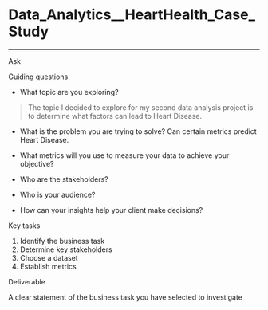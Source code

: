 # Data_Analytics__HeartHealth_Case_Study

---
Ask

Guiding questions

* What topic are you exploring?
> The topic I decided to explore for my second data analysis project is to determine what factors can lead to Heart Disease.

* What is the problem you are trying to solve?
Can certain metrics predict Heart Disease.

* What metrics will you use to measure your data to achieve your objective?

* Who are the stakeholders?

* Who is your audience?

* How can your insights help your client make decisions?

Key tasks

1. Identify the business task
2. Determine key stakeholders
3. Choose a dataset
4. Establish metrics

Deliverable

A clear statement of the business task you have selected to investigate